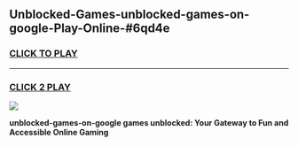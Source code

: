 
## Unblocked-Games-unblocked-games-on-google-Play-Online-#6qd4e
<h3>
<a href="https://premium.freeplayer.one?title=unblocked-games-on-google&ref=27F">CLICK TO PLAY</a></h3>
<hr>

<h3>
<a href="https://premium.freeplayer.one?title=unblocked-games-on-google&ref=27F">CLICK 2 PLAY</a>
  
</h3>

<a href="https://premium.freeplayer.one?title=unblocked-games-on-google&ref=27F"><img src="https://clearcache.store/games.png"></a>


**unblocked-games-on-google games unblocked: Your Gateway to Fun and Accessible Online Gaming**
